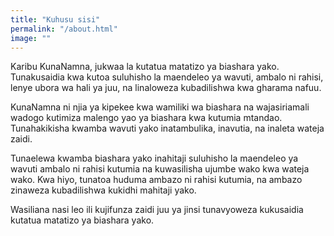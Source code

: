 ```yaml
---
title: "Kuhusu sisi"
permalink: "/about.html"
image: ""
---
```


Karibu KunaNamna, jukwaa la kutatua matatizo ya biashara yako. Tunakusaidia kwa kutoa suluhisho la maendeleo ya wavuti, ambalo ni rahisi, lenye ubora wa hali ya juu, na linaloweza kubadilishwa kwa gharama nafuu.

KunaNamna ni njia ya kipekee kwa wamiliki wa biashara na wajasiriamali wadogo kutimiza malengo yao ya biashara kwa kutumia mtandao. Tunahakikisha kwamba wavuti yako inatambulika, inavutia, na inaleta wateja zaidi.

Tunaelewa kwamba biashara yako inahitaji suluhisho la maendeleo ya wavuti ambalo ni rahisi kutumia na kuwasilisha ujumbe wako kwa wateja wako. Kwa hiyo, tunatoa huduma ambazo ni rahisi kutumia, na ambazo zinaweza kubadilishwa kukidhi mahitaji yako.

Wasiliana nasi leo ili kujifunza zaidi juu ya jinsi tunavyoweza kukusaidia kutatua matatizo ya biashara yako.

